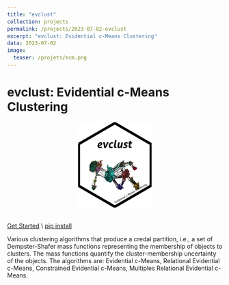 ```yaml
---
title: "evclust"
collection: projects
permalink: /projects/2023-07-02-evclust
excerpt: "evclust: Evidential c-Means Clustering"
data: 2023-07-02
image:
  teaser: /projets/ecm.png
---
```


# evclust: Evidential c-Means Clustering

<div align="center">
<img src="/images/projets/ecm.png" style="height:200px; width:200;" />
</div><br />

[Get Started](https://evclust.readthedocs.io/) \ [pip install](https://pypi.org/project/evclust/)

Various clustering algorithms that produce a credal partition, i.e., a set of Dempster-Shafer mass functions representing the membership of objects to clusters. The mass functions quantify the cluster-membership uncertainty of the objects. The algorithms are: Evidential c-Means, Relational Evidential c-Means, Constrained Evidential c-Means, Multiples Relational Evidential c-Means. 
